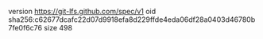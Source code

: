 version https://git-lfs.github.com/spec/v1
oid sha256:c62677dcafc22d07d9918efa8d229ffde4eda06df28a0403d46780b7fe0f6c76
size 498
